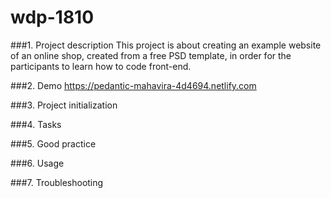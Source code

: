 # wdp-1810

###1. Project description
This project is about creating an example website of an online shop, created from a free PSD template, in order for the participants to learn how to code front-end. 

###2. Demo
https://pedantic-mahavira-4d4694.netlify.com

###3. Project initialization

###4. Tasks

###5. Good practice

###6. Usage

###7. Troubleshooting
